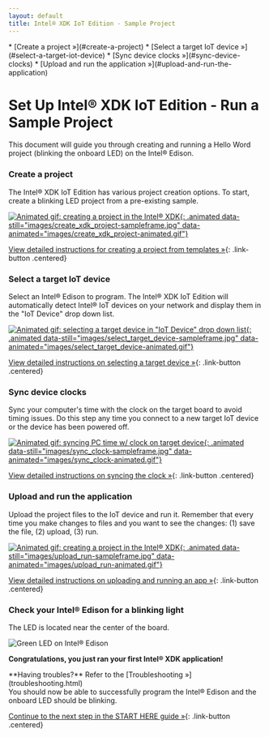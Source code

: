 ```yaml
---
layout: default
title: Intel® XDK IoT Edition - Sample Project
---
```


<div id="toc" markdown="1">
* [Create a project »](#create-a-project)
* [Select a target IoT device »](#select-a-target-iot-device)
* [Sync device clocks »](#sync-device-clocks)
* [Upload and run the application »](#upload-and-run-the-application)
</div>

# Set Up Intel® XDK IoT Edition - Run a Sample Project

This document will guide you through creating and running a Hello Word project (blinking the onboard LED) on the Intel® Edison.

### Create a project

<div class="tldr" markdown="1">
The Intel® XDK IoT Edition has various project creation options. To start, create a blinking LED project from a pre-existing sample. 
</div>

[![Animated gif: creating a project in the Intel® XDK](){: .animated data-still="images/create_xdk_project-sampleframe.jpg" data-animated="images/create_xdk_project-animated.gif"}](details-create_project.html)

[View detailed instructions for creating a project from templates »](details-create_project.html){: .link-button .centered}


### Select a target IoT device

<div class="tldr" markdown="1">
Select an Intel® Edison to program. The Intel® XDK IoT Edition will automatically detect Intel® IoT devices on your network and display them in the "IoT Device" drop down list. 
</div>

[![Animated gif: selecting a target device in "IoT Device" drop down list](){: .animated data-still="images/select_target_device-sampleframe.jpg" data-animated="images/select_target_device-animated.gif"}](details-select_target_device.html)

[View detailed instructions on selecting a target device »](details-select_target_device.html){: .link-button .centered}


### Sync device clocks

<div class="tldr" markdown="1">
Sync your computer's time with the clock on the target board to avoid timing issues. Do this step any time you connect to a new target IoT device or the device has been powered off. 
</div>

[![Animated gif: syncing PC time w/ clock on target device](){: .animated data-still="images/sync_clock-sampleframe.jpg" data-animated="images/sync_clock-animated.gif"}](details-sync_clock.html)

[View detailed instructions on syncing the clock »](details-sync_clock.html){: .link-button .centered}


### Upload and run the application

<div class="tldr" markdown="1">
Upload the project files to the IoT device and run it. Remember that every time you make changes to files and you want to see the changes: (1) save the file, (2) upload, (3) run. 
</div>

[![Animated gif: creating a project in the Intel® XDK](){: .animated data-still="images/upload_run-sampleframe.jpg" data-animated="images/upload_run-animated.gif"}](details-upload_run.html)

[View detailed instructions on uploading and running an app »](details-upload_run.html){: .link-button .centered}


### Check your Intel® Edison for a blinking light

The LED is located near the center of the board.

![Green LED on Intel® Edison](../../../assembly/arduino_expansion_board/images/on_board_led.png)

**Congratulations, you just ran your first Intel® XDK application!**

<div id="troubleshooting" class="callout troubleshooting" markdown="1">
**Having troubles?** Refer to the [Troubleshooting »](troubleshooting.html)
</div>

<div id="next-steps" class="callout done" markdown="1">
You should now be able to successfully program the Intel® Edison and the onboard LED should be blinking.

[Continue to the next step in the START HERE guide »](../../../index.html#done-ide){: .link-button .centered}
</div>
